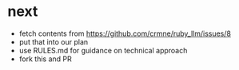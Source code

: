 # next

* fetch contents from https://github.com/crmne/ruby_llm/issues/8
* put that into our plan
* use RULES.md for guidance on technical approach
* fork this and PR